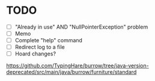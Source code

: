 # TODO

- [ ] "Already in use" AND "NullPointerException" problem
- [ ] Memo
- [ ] Complete "help" command
- [ ] Redirect log to a file
- [ ] Hoard changes?

https://github.com/TypingHare/burrow/tree/java-version-deprecated/src/main/java/burrow/furniture/standard